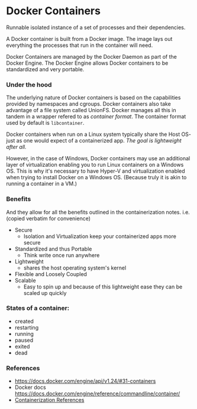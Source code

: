 # Docker Containers

Runnable isolated instance of a set of processes and their dependencies.

A Docker container is built from a Docker image. The image lays out everything the processes that run in the container will need.  

Docker Containers are managed by the Docker Daemon as part of the Docker Engine. The Docker Engine allows Docker containers to be standardized and very portable. 


### Under the hood
The underlying nature of Docker containers is based on the capabilities provided by namespaces and cgroups. Docker containers also take advantage of a file system called UnionFS. Docker manages all this in tandem in a wrapper refered to as *container format*. The container format used by default is `libcontainer`. 
 
Docker containers when run on a Linux system typically share the Host OS- just as one would expect of a containerized app. *The goal is lightweight after all.* 

However, in the case of Windows, Docker containers may use an additional layer of virtualization enabling you to run Linux containers on a Windows OS. This is why it's necessary to have Hyper-V and virtualization enabled when trying to install Docker on a Windows OS. (Because truly it is akin to running a container in a VM.)

### Benefits
And they allow for all the benefits outlined in the containerization notes. i.e.(copied verbatim for convenience) 
 - Secure 
    - Isolation and Virtualization keep your containerized apps more secure
- Standardized and thus Portable
    - Think write once run anywhere
- Lightweight 
	- shares the host operating system's kernel 
- Flexible and Loosely Coupled 
- Scalable
    - Easy to spin up and because of this lightweight ease they can be scaled up quickly 
 

 ### States of a container:
- created
- restarting 
- running 
- paused
- exited
- dead 



### References
- https://docs.docker.com/engine/api/v1.24/#31-containers
- Docker docs https://docs.docker.com/engine/reference/commandline/container/
- [Containerization References](./containerization.md#reference)